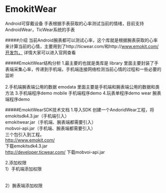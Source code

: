 # EmokitWear
Android可穿戴设备 手表根据手表获取的心率测试当前的情绪，目前支持AndroidWear，TicWear系统的手表

#####介绍
当前Android腕表都可以测试心率，这个库就是根据腕表获取的心率来计算当前的心情，主要用到了http://ticwear.com/和http://www.emokit.com/开发包，
详情大家可以进入官网查看

#####EmokitWear结构分析
1.最主要的也就是类库是 library
  里面主要封装了手表端采集心率，传递到手机端，手机端连接网络检测当前心情的过程和一些必要的监听<br>  
2.手机端腕表端公用的数据 emodata 
  里面主要是手机端和腕表端公用的数据和类方法
3.手机端程序demo  mobile
  手机端程序demo
4.玩表单程序demo  wear
  腕表端程序demo
  
#####EmokitWearSDK技术文档
1.导入SDK
创建一个AndoridWear工程，将<br>
emokitsdk4.3.jar（手机端引入）<br>
emokitwear.jar（手机端、腕表端都需要引入）<br>
mobvoi-api.jar（手机端、腕表端都需要引入）<br>
三个包引入到工程。<br>
http://www.emokit.com/ <br>
下载emokitsdk4.3.jar<br>
http://developer.ticwear.com/
下载mobvoi-api.jar

2.添加权限<br>
1）手机端添加权限<br>
<uses-permission android:name="android.permission.INTERNET" />   <br>
<uses-permission android:name="android.permission.ACCESS_NETWORK_STATE" />   <br>
<uses-permission android:name="android.permission.ACCESS_WIFI_STATE" />
<uses-permission android:name="android.permission.CHANGE_NETWORK_STATE" />
<uses-permission android:name="android.permission.READ_PHONE_STATE" />
2）腕表端添加权限<br>
<uses-permission android:name="android.permission.BODY_SENSORS" />
<uses-permission android:name="android.permission.WAKE_LOCK" />
<uses-permission android:name="android.permission.DEVICE_POWER" />

